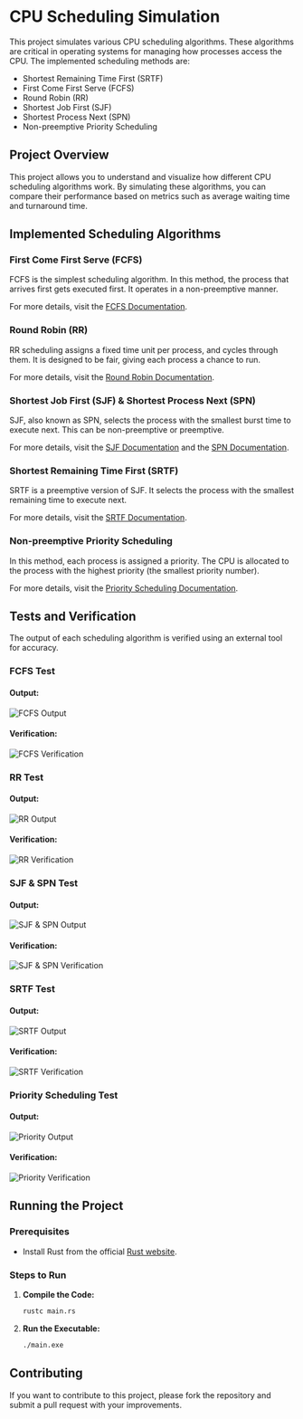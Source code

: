 
# CPU Scheduling Simulation

This project simulates various CPU scheduling algorithms. These algorithms are critical in operating systems for managing how processes access the CPU. The implemented scheduling methods are:

- Shortest Remaining Time First (SRTF)
- First Come First Serve (FCFS)
- Round Robin (RR)
- Shortest Job First (SJF)
- Shortest Process Next (SPN)
- Non-preemptive Priority Scheduling

## Project Overview

This project allows you to understand and visualize how different CPU scheduling algorithms work. By simulating these algorithms, you can compare their performance based on metrics such as average waiting time and turnaround time.

## Implemented Scheduling Algorithms

### First Come First Serve (FCFS)

FCFS is the simplest scheduling algorithm. In this method, the process that arrives first gets executed first. It operates in a non-preemptive manner.

For more details, visit the [FCFS Documentation](docs/md/FirstComeFirstServe.md).

### Round Robin (RR)

RR scheduling assigns a fixed time unit per process, and cycles through them. It is designed to be fair, giving each process a chance to run.

For more details, visit the [Round Robin Documentation](docs/md/RoundRobin.md).

### Shortest Job First (SJF) & Shortest Process Next (SPN)

SJF, also known as SPN, selects the process with the smallest burst time to execute next. This can be non-preemptive or preemptive.

For more details, visit the [SJF Documentation](docs/md/ShortestJobFirst.md) and the [SPN Documentation](docs/md/ShortestProcessNext.md).

### Shortest Remaining Time First (SRTF)

SRTF is a preemptive version of SJF. It selects the process with the smallest remaining time to execute next.

For more details, visit the [SRTF Documentation](docs/md/ShortestRemainingTimeFirst.md).

### Non-preemptive Priority Scheduling

In this method, each process is assigned a priority. The CPU is allocated to the process with the highest priority (the smallest priority number).

For more details, visit the [Priority Scheduling Documentation](docs/md/Priority.md).

## Tests and Verification

The output of each scheduling algorithm is verified using an external tool for accuracy.

### FCFS Test

#### Output:
![FCFS Output](docs/img/fcfs-output-test.png)

#### Verification:
![FCFS Verification](docs/img/fcfs-verify.png)

### RR Test

#### Output:
![RR Output](docs/img/rr-output-test.png)

#### Verification:
![RR Verification](docs/img/rr-verify.png)

### SJF & SPN Test

#### Output:
![SJF & SPN Output](docs/img/sjf-spn-output-test.png)

#### Verification:
![SJF & SPN Verification](docs/img/sjf-spn-verify.png)

### SRTF Test

#### Output:
![SRTF Output](docs/img/srtf-output-test.png)

#### Verification:
![SRTF Verification](docs/img/srtf-verify.png)

### Priority Scheduling Test

#### Output:
![Priority Output](docs/img/priority-output-test.png)

#### Verification:
![Priority Verification](docs/img/priority-verify.png)

## Running the Project

### Prerequisites

- Install Rust from the official [Rust website](https://www.rust-lang.org/tools/install).

### Steps to Run

1. **Compile the Code:**
   ```bash
   rustc main.rs
   ```

2. **Run the Executable:**
   ```bash
   ./main.exe
   ```

## Contributing

If you want to contribute to this project, please fork the repository and submit a pull request with your improvements.

